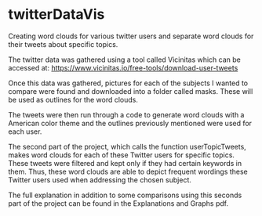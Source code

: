 # twitterDataVis
Creating word clouds for various twitter users and separate word clouds for their tweets about specific topics.

The twitter data was gathered using a tool called Vicinitas which can be accessed at: https://www.vicinitas.io/free-tools/download-user-tweets

Once this data was gathered, pictures for each of the subjects I wanted to compare were found and downloaded into a folder called masks. These will be used as outlines for the word clouds.

The tweets were then run through a code to generate word clouds with a American color theme and the outlines previously mentioned were used for each user.

The second part of the project, which calls the function userTopicTweets, makes word clouds for each of these Twitter users for specific topics. These tweets were filtered and kept only if they had certain keywords in them. Thus, these word clouds are able to depict frequent wordings these Twitter users used when addressing the chosen subject.

The full explanation in addition to some comparisons using this seconds part of the project can be found in the Explanations and Graphs pdf.
